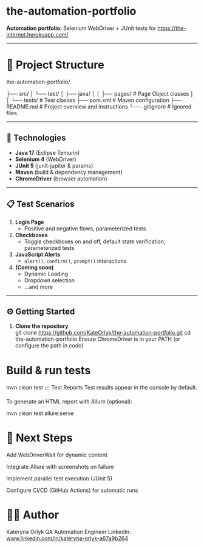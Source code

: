 # the-automation-portfolio

**Automation portfolio:** Selenium WebDriver + JUnit tests for https://the-internet.herokuapp.com/

---

# 📁 Project Structure

the-automation-portfolio/

├── src/
│ └── test/
│ ├── java/
│ │ ├── pages/ # Page Object classes
│ │ └── tests/ # Test classes
├── pom.xml # Maven configuration
├── README.md # Project overview and instructions
└── .gitignore # Ignored files

---

## 🚀 Technologies

- **Java 17** (Eclipse Temurin)  
- **Selenium 4** (WebDriver)  
- **JUnit 5** (junit-jupiter & params)  
- **Maven** (build & dependency management)  
- **ChromeDriver** (browser automation)

---

## 📋 Test Scenarios

1. **Login Page**  
   - Positive and negative flows, parameterized tests  
2. **Checkboxes**  
   - Toggle checkboxes on and off, default state verification, parameterized tests  
3. **JavaScript Alerts**  
   - `alert()`, `confirm()`, `prompt()` interactions  
4. **(Coming soon)**  
   - Dynamic Loading  
   - Dropdown selection  
   - …and more

---

## ⚙️ Getting Started

1. **Clone the repository**  
   git clone https://github.com/KateOrlyk/the-automation-portfolio.git
   cd the-automation-portfolio
Ensure ChromeDriver is in your PATH (or configure the path in code)

# Build & run tests

mvn clean test
📈 Test Reports
Test results appear in the console by default.

To generate an HTML report with Allure (optional):

mvn clean test allure:serve

# 🔮 Next Steps
Add WebDriverWait for dynamic content

Integrate Allure with screenshots on failure

Implement parallel test execution (JUnit 5)

Configure CI/CD (GitHub Actions) for automatic runs

# 👩‍💻 Author
Kateryna Orlyk
QA Automation Engineer
LinkedIn: www.linkedin.com/in/kateryna-orlyk-a67a9b264
